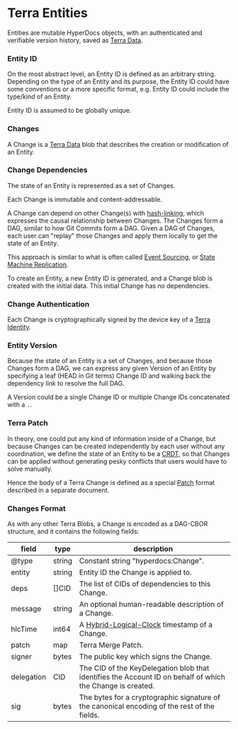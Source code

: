 # Terra Entities

Entities are mutable HyperDocs objects, with an authenticated and verifiable version history, saved as [Terra Data](./terra-data.md).

### Entity ID

On the most abstract level, an Entity ID is defined as an arbitrary string. Depending on the type of an Entity and its purpose, the Entity ID could have some conventions or a more specific format, e.g. Entity ID could include the type/kind of an Entity.

Entity ID is assumed to be globally unique.

### Changes

A Change is a [Terra Data](./terra-data) blob that describes the creation or modification of an Entity.

### Change Dependencies

The state of an Entity is represented as a set of Changes.

Each Change is immutable and content-addressable.

A Change can depend on other Change(s) with [hash-linking](https://ipld.io/docs/data-model/kinds/#link-kind), which expresses the causal relationship between Changes. The Changes form a DAG, similar to how Git Commits form a DAG. Given a DAG of Changes, each user can "replay" those Changes and apply them locally to get the state of an Entity.

This approach is similar to what is often called [Event Sourcing](https://martinfowler.com/eaaDev/EventSourcing.html), or [State Machine Replication](https://en.wikipedia.org/wiki/State_machine_replication).

To create an Entity, a new Entity ID is generated, and a Change blob is created with the initial data. This initial Change has no dependencies.

### Change Authentication

Each Change is cryptographically signed by the device key of a [Terra Identity](./terra-identity).

### Entity Version

Because the state of an Entity is a set of Changes, and because those Changes form a DAG, we can express any given Version of an Entity by specifying a leaf (HEAD in Git terms) Change ID and walking back the dependency link to resolve the full DAG.

A Version could be a single Change ID or multiple Change IDs concatenated with a `.`.

### Terra Patch

In theory, one could put any kind of information inside of a Change, but because Changes can be created independently by each user without any coordination, we define the state of an Entity to be a [CRDT](https://crdt.tech), so that Changes can be applied without generating pesky conflicts that users would have to solve manually.

Hence the body of a Terra Change is defined as a special [Patch](./terra-patches) format described in a separate document.

### Changes Format

As with any other Terra Blobs, a Change is encoded as a DAG-CBOR structure, and it contains the following fields:

| **field**  | **type** | **description**                                                                                                                      |
| ---------- | -------- | ------------------------------------------------------------------------------------------------------------------------------------ |
| @type      | string   | Constant string "hyperdocs:Change".                                                                                                  |
| entity     | string   | Entity ID the Change is applied to.                                                                                                  |
| deps       | []CID    | The list of CIDs of dependencies to this Change.                                                                                     |
| message    | string   | An optional human-readable description of a Change.                                                                                  |
| hlcTime    | int64    | A [Hybrid-Logical-Clock](https://martinfowler.com/articles/patterns-of-distributed-systems/hybrid-clock.html) timestamp of a Change. |
| patch      | map      | Terra Merge Patch.                                                                                                                   |
| signer     | bytes    | The public key which signs the Change.                                                                                               |
| delegation | CID      | The CID of the KeyDelegation blob that identifies the Account ID on behalf of which the Change is created.                           |
| sig        | bytes    | The bytes for a cryptographic signature of the canonical encoding of the rest of the fields.                                         |
